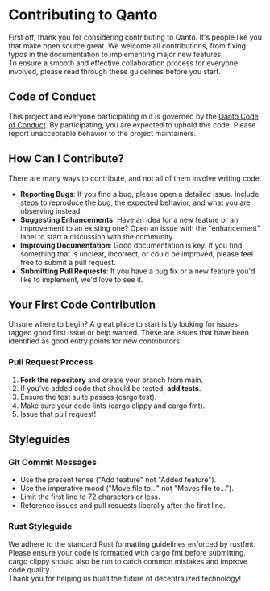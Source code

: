 # **Contributing to Qanto**

First off, thank you for considering contributing to Qanto. It's people like you that make open source great. We welcome all contributions, from fixing typos in the documentation to implementing major new features.  
To ensure a smooth and effective collaboration process for everyone involved, please read through these guidelines before you start.

## **Code of Conduct**

This project and everyone participating in it is governed by the [Qanto Code of Conduct](http://github.com/trvorth/qanto/CODE_OF_CONDUCT.md). By participating, you are expected to uphold this code. Please report unacceptable behavior to the project maintainers.

## **How Can I Contribute?**

There are many ways to contribute, and not all of them involve writing code.

* **Reporting Bugs**: If you find a bug, please open a detailed issue. Include steps to reproduce the bug, the expected behavior, and what you are observing instead.  
* **Suggesting Enhancements**: Have an idea for a new feature or an improvement to an existing one? Open an issue with the "enhancement" label to start a discussion with the community.  
* **Improving Documentation**: Good documentation is key. If you find something that is unclear, incorrect, or could be improved, please feel free to submit a pull request.  
* **Submitting Pull Requests**: If you have a bug fix or a new feature you'd like to implement, we'd love to see it.

## **Your First Code Contribution**

Unsure where to begin? A great place to start is by looking for issues tagged good first issue or help wanted. These are issues that have been identified as good entry points for new contributors.

### **Pull Request Process**

1. **Fork the repository** and create your branch from main.  
2. If you've added code that should be tested, **add tests**.  
3. Ensure the test suite passes (cargo test).  
4. Make sure your code lints (cargo clippy and cargo fmt).  
5. Issue that pull request\!

## **Styleguides**

### **Git Commit Messages**

* Use the present tense ("Add feature" not "Added feature").  
* Use the imperative mood ("Move file to..." not "Moves file to...").  
* Limit the first line to 72 characters or less.  
* Reference issues and pull requests liberally after the first line.

### **Rust Styleguide**

We adhere to the standard Rust formatting guidelines enforced by rustfmt. Please ensure your code is formatted with cargo fmt before submitting. cargo clippy should also be run to catch common mistakes and improve code quality.  
Thank you for helping us build the future of decentralized technology\!
